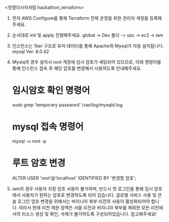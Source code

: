 <멋쟁이사자처럼 hackathon_terraform>
1. 먼저 AWS Configure를 통해 Terraform 전체 운영을 위한 관리자 계정을 등록해주세요.

2. 순서대로 init 및 apply 진행해주세요.
global -> Dev 폴더 -> vpc -> ec2 -> iam

3. 인스턴스는 1tier 구조로 유저 데이터를 통해 Apache와 Mysql가 자동 설치됩니다.
mysql Ver: 8.0.42

4. Myslq의 경우 설치시 root 계정에 임시 암호가 세팅되어 있으므로, 아래 명령어를 통해 인스턴스 접속 후 해당 암호를 변경해서 사용하도록 안내해주세요.
    # 임시암호 확인 명령어
    sudo grep 'temporary password' /var/log/mysqld.log

    # mysql 접속 명령어
    mysql -u root -p

    # 루트 암호 변경
    ALTER USER 'root'@'localhost' IDENTIFIED BY '변경할 암호';

5. iam의 경우 사용자 지정 암호 사용이 불가하며, 반드시 첫 로그인을 통해 임시 암호에서 사용자가 원하는 암호로 변경하도록 되어 있습니다.
글로벌 서비스 사용 및 콘솔 로그인 암호 변경을 위해서는 버지니아 북부 리전의 사용이 활성화되어야 합니다.
따라서 현재 리전 제한 정책은 서울 리전과 버지니아 북부를 제외한 모든 리전에서의 리소스 생성 및 확인, 삭제가 불가하도록 구성되어있습니다.
참고해주세요!


